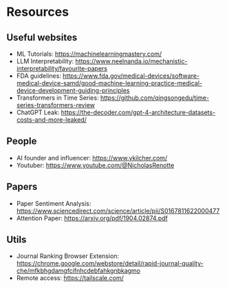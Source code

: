 
# Resources

## Useful websites
- ML Tutorials: https://machinelearningmastery.com/
- LLM Interpretability: https://www.neelnanda.io/mechanistic-interpretability/favourite-papers
- FDA guidelines: https://www.fda.gov/medical-devices/software-medical-device-samd/good-machine-learning-practice-medical-device-development-guiding-principles
- Transformers in Time Series: https://github.com/qingsongedu/time-series-transformers-review
- ChatGPT Leak: https://the-decoder.com/gpt-4-architecture-datasets-costs-and-more-leaked/

## People
- AI founder and influencer: https://www.ykilcher.com/
- Youtuber: https://www.youtube.com/@NicholasRenotte

## Papers
- Paper Sentiment Analysis: https://www.sciencedirect.com/science/article/pii/S0167811622000477
- Attention Paper: https://arxiv.org/pdf/1904.02874.pdf

## Utils
- Journal Ranking Browser Extension: https://chrome.google.com/webstore/detail/rapid-journal-quality-che/mfkbhgdamgfcifnhcdebfahkgnbkagmo
- Remote access: https://tailscale.com/
